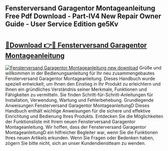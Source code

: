 ## Fensterversand Garagentor Montageanleitung Free Pdf Download - Part-lV4 New Repair Owner Guide - User Service Edition ge5Kv

# <h2><a href="http://df6ibg.blite.top/?on=Fensterversand+Garagentor+Montageanleitung">🔗Download 👉🔴 Fensterversand Garagentor Montageanleitung</a></h2>

[![Fensterversand Garagentor Montageanleitung new download](https://i.imgur.com/lujVjoI.png)](http://df6ibg.blite.top/?on=Fensterversand+Garagentor+Montageanleitung)
Grüße und willkommen in der Bedienungsanleitung für Ihr neu zusammengebautes Fensterversand Garagentor Montageanleitung. Dieses Handbuch wurde speziell entwickelt, um Ihnen den Einstieg in Ihr Produkt zu erleichtern und Ihnen ein gründliches Verständnis seiner Merkmale, Funktionen und Fähigkeiten zu vermitteln. Sie finden Schritt-für-Schritt-Anleitungen für Installation, Verwendung, Wartung und Fehlerbehebung. Grundlegende Anweisungen Fensterversand Garagentor MontageanleitungD Dieses Handbuch enthält wichtige Anweisungen für die sichere und effektive Einrichtung und Bedienung Ihres Produkts. Entdecken Sie die Möglichkeiten der Funktionsliste mit Ihrem neuen Fensterversand Garagentor Montageanleitung. Wir hoffen, dass der Fensterversand Garagentor MontageanleitungD ein hilfreicher Begleiter war, wenn Sie die Funktionen Ihres neuen Artikels erkunden. Wenn Sie Fragen oder Bedenken haben, zögern Sie bitte nicht, sich an unser Kundendienstteam zu wenden.
